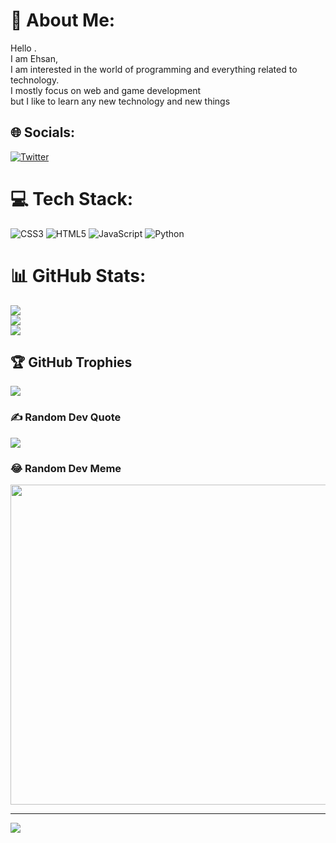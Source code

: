 # 💫 About Me:
Hello .<br> I am Ehsan,<br> I am interested in the world of programming and everything related to technology. <br>I mostly focus on web and game development<br> but I like to learn any new technology and new things


## 🌐 Socials:
[![Twitter](https://img.shields.io/badge/Twitter-%231DA1F2.svg?logo=Twitter&logoColor=white)](https://twitter.com/@CaProgrammer) 

# 💻 Tech Stack:
![CSS3](https://img.shields.io/badge/css3-%231572B6.svg?style=for-the-badge&logo=css3&logoColor=white) ![HTML5](https://img.shields.io/badge/html5-%23E34F26.svg?style=for-the-badge&logo=html5&logoColor=white) ![JavaScript](https://img.shields.io/badge/javascript-%23323330.svg?style=for-the-badge&logo=javascript&logoColor=%23F7DF1E) ![Python](https://img.shields.io/badge/python-3670A0?style=for-the-badge&logo=python&logoColor=ffdd54)
# 📊 GitHub Stats:
![](https://github-readme-stats.vercel.app/api?username=ehsan-shahbazi1385&theme=vue-dark&hide_border=false&include_all_commits=true&count_private=false)<br/>
![](https://github-readme-streak-stats.herokuapp.com/?user=ehsan-shahbazi1385&theme=vue-dark&hide_border=false)<br/>
![](https://github-readme-stats.vercel.app/api/top-langs/?username=ehsan-shahbazi1385&theme=vue-dark&hide_border=false&include_all_commits=true&count_private=false&layout=compact)

## 🏆 GitHub Trophies
![](https://github-profile-trophy.vercel.app/?username=ehsan-shahbazi1385&theme=discord&no-frame=false&no-bg=true&margin-w=4)

### ✍️ Random Dev Quote
![](https://quotes-github-readme.vercel.app/api?type=vetical&theme=tokyonight)

### 😂 Random Dev Meme
<img src="https://random-memer.herokuapp.com/" width="512px"/>

---
[![](https://visitcount.itsvg.in/api?id=ehsan-shahbazi1385&icon=0&color=0)](https://visitcount.itsvg.in)

<!-- Proudly created with GPRM ( https://gprm.itsvg.in ) -->
